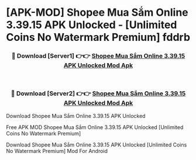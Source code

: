 # [APK-MOD] Shopee  Mua Sắm Online 3.39.15 APK Unlocked - [Unlimited Coins No Watermark Premium] fddrb



<div align="center">
<h3>🔴 Download [Server1] 👉👉 <a href="https://momento.my/?title=Shopee__Mua_Sắm_Online_3.39.15_APK_Unlocked">Shopee  Mua Sắm Online 3.39.15 APK Unlocked Mod Apk</a></h3><br>

<h3>🔴 Download [Server2] 👉👉 <a href="https://momento.my/?title=Shopee__Mua_Sắm_Online_3.39.15_APK_Unlocked">Shopee  Mua Sắm Online 3.39.15 APK Unlocked Mod Apk</a></h3>
</div>



Download Shopee  Mua Sắm Online 3.39.15 APK Unlocked 

Free APK MOD Shopee  Mua Sắm Online 3.39.15 APK Unlocked [Unlimited Coins No Watermark Premium]

Download Shopee  Mua Sắm Online 3.39.15 APK Unlocked [Unlimited Coins No Watermark Premium] Mod For Android

